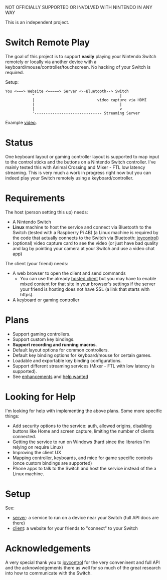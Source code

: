 NOT OFFICIALLY SUPPORTED OR INVOLVED WITH NINTENDO IN ANY WAY

This is an independent project.

# Switch Remote Play

The goal of this project is to support **easily** playing your Nintendo Switch remotely or locally via another device with a keyboard/mouse/controller/touchscreen.
No hacking of your Switch is required.

Setup:
```
You <===> Website <=====> Server <--Bluetooth--> Switch
            ^                                      |
            |                            video capture via HDMI
            |                                      |
            |                                      v
            '------------------------------ Streaming Server
```                                           

Example [video](https://www.youtube.com/watch?v=EIofCEfQA1E).

# Status
One keyboard layout or gaming controller layout is supported to map input to the control sticks and the buttons on a Nintendo Switch controller.
I've mainly tested this with Animal Crossing and Mixer - FTL low latency streaming.
This is very much a work in progress right now but you can indeed play your Switch remotely using a keyboard/controller.

# Requirements
The host (person setting this up) needs:
* A Nintendo Switch
* **Linux** machine to host the service and connect via Bluetooth to the Switch (tested with a Raspberry Pi 4B) (a Linux machine is required by the code that actually connects to the Switch via Bluetooth: [joycontrol][joycontrol])
* (optional) video capture card to see the video (or just have bad quality and lag by pointing your camera at your Switch and use a video chat app)

The client (your friend) needs:
* A web browser to open the client and send commands
  * You can use the already [hosted client][client] but you may have to enable mixed content for that site in your browser's settings if the server your friend is hosting does not have SSL (a link that starts with https).
* A keyboard or gaming controller

# Plans
* Support gaming controllers.
* Support custom key bindings.
* **Support recording and running macros**.
* Default layout options for common controllers.
* Default key binding options for keyboard/mouse for certain games.
* Loadable and exportable key binding configurations.
* Support different streaming services (Mixer - FTL with low latency is supported).
* See [enhancements](https://github.com/juharris/switch-remoteplay/issues?q=is%3Aopen+is%3Aissue+label%3Aenhancement) and [help wanted](https://github.com/juharris/switch-remoteplay/issues?q=is%3Aopen+is%3Aissue+label%3A%22help+wanted%22)

# Looking for Help
I'm looking for help with implementing the above plans. Some more specific things:
* Add security options to the service: auth, allowed origins, disabling buttons like Home and screen capture, limiting the number of clients connected.
* Getting the service to run on Windows (hard since the libraries I'm relying on require Linux)
* Improving the client UX
* Mapping controller, keyboards, and mice for game specific controls (once custom bindings are supported)
* Phone apps to talk to the Switch and host the service instead of the a Linux machine.

# Setup
See:
* [server](/server): a service to run on a device near your Switch (full API docs are there)
* [client](/website-client): a website for your friends to "connect" to your Switch

# Acknowledgements
A very special thank you to [joycontrol][joycontrol] for the very conveninent and full API and the acknowledgements there as well for so much of the great research into how to communicate with the Switch.

[client]: https://jubuntu.eastus.cloudapp.azure.com
[joycontrol]: https://github.com/mart1nro/joycontrol
